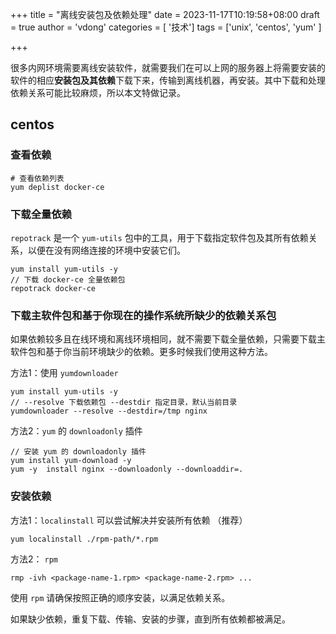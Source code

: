 +++
title = "离线安装包及依赖处理"
date = 2023-11-17T10:19:58+08:00
draft = true
author = 'vdong'
categories = [ '技术']
tags = ['unix', 'centos', 'yum' ]

+++

很多内网环境需要离线安装软件，就需要我们在可以上网的服务器上将需要安装的软件的相应**安装包及其依赖**下载下来，传输到离线机器，再安装。其中下载和处理依赖关系可能比较麻烦，所以本文特做记录。

## centos 

###  查看依赖

```shell
# 查看依赖列表
yum deplist docker-ce
```

### 下载全量依赖

`repotrack` 是一个 `yum-utils` 包中的工具，用于下载指定软件包及其所有依赖关系，以便在没有网络连接的环境中安装它们。

```shell
yum install yum-utils -y
// 下载 docker-ce 全量依赖包
repotrack docker-ce
```

### 下载主软件包和基于你现在的操作系统所缺少的依赖关系包

如果依赖较多且在线环境和离线环境相同，就不需要下载全量依赖，只需要下载主软件包和基于你当前环境缺少的依赖。更多时候我们使用这种方法。

方法1：使用 `yumdownloader` 

```shell
yum install yum-utils -y
// --resolve 下载依赖包 --destdir 指定目录，默认当前目录
yumdownloader --resolve --destdir=/tmp nginx
```

方法2：`yum` 的 `downloadonly` 插件

```shell
// 安装 yum 的 downloadonly 插件
yum install yum-download -y
yum -y  install nginx --downloadonly --downloaddir=.
```

### 安装依赖

方法1：`localinstall` 可以尝试解决并安装所有依赖 （推荐）

```shell
yum localinstall ./rpm-path/*.rpm 
```

方法2： `rpm`

```shell
rmp -ivh <package-name-1.rpm> <package-name-2.rpm> ...
```

使用 `rpm` 请确保按照正确的顺序安装，以满足依赖关系。

如果缺少依赖，重复下载、传输、安装的步骤，直到所有依赖都被满足。